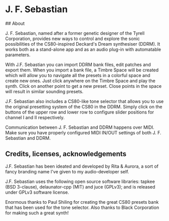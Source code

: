# J. F. Sebastian

## About

J. F. Sebastian, named after a former genetic designer of the Tyrell Corporation, provides new ways to control and explore the sonic possibilities of the CS80-inspired Deckard's Dream synthesiser (DDRM). It works both as a stand-alone app and as an audio plug-in with automatable parameters.

With J.F. Sebastian you can import DDRM bank files, edit patches and export them. When you import a bank file, a Timbre Space will be created which will allow you to navigate all the presets in a colorful space and create new ones. Just click anywhere on the Timbre Space and play the synth. Click on another point to get a new preset. Close points in the space will result in similar sounding presets.

J.F. Sebastian also includes a CS80-like tone selector that allows you to use the original presetting system of the CS80 in the DDRM. Simply click on the buttons of the upper row and lower row to configure slider positions for channel I and II respectively.

Communication between J. F. Sebastian and DDRM happens over MIDI. Make sure you have properly configured MIDI IN/OUT settings of both J. F. Sebastian and DDRM.


## Credits, licenses, acknowledgements

J.F. Sebastian has been ideated and developed by Rita & Aurora, a sort of fancy branding name I've given to my audio-developer self.

J.F. Sebastian uses the following open source software libraries: tapkee (BSD 3-clause), delaunator-cpp (MIT) and juce (GPLv3); and is released under GPLv3 software license.

Enormous thanks to Paul Shiling for creating the great CS80 presets bank that has been used for the tone selector. Also thanks to Black Corporation for making such a great synth!